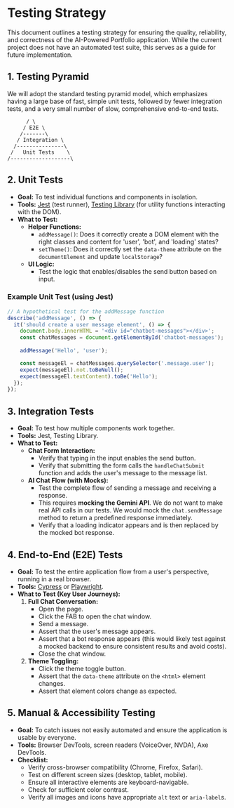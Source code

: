 # Testing Strategy

This document outlines a testing strategy for ensuring the quality, reliability, and correctness of the AI-Powered Portfolio application. While the current project does not have an automated test suite, this serves as a guide for future implementation.

## 1. Testing Pyramid

We will adopt the standard testing pyramid model, which emphasizes having a large base of fast, simple unit tests, followed by fewer integration tests, and a very small number of slow, comprehensive end-to-end tests.

```
      / \
     / E2E \
    /-------\
   / Integration \
  /---------------\
 /   Unit Tests    \
/-------------------\
```

## 2. Unit Tests

-   **Goal:** To test individual functions and components in isolation.
-   **Tools:** [Jest](https://jestjs.io/) (test runner), [Testing Library](https://testing-library.com/) (for utility functions interacting with the DOM).
-   **What to Test:**
    -   **Helper Functions:**
        -   `addMessage()`: Does it correctly create a DOM element with the right classes and content for 'user', 'bot', and 'loading' states?
        -   `setTheme()`: Does it correctly set the `data-theme` attribute on the `documentElement` and update `localStorage`?
    -   **UI Logic:**
        -   Test the logic that enables/disables the send button based on input.

### Example Unit Test (using Jest)

```javascript
// A hypothetical test for the addMessage function
describe('addMessage', () => {
  it('should create a user message element', () => {
    document.body.innerHTML = '<div id="chatbot-messages"></div>';
    const chatMessages = document.getElementById('chatbot-messages');
    
    addMessage('Hello', 'user');

    const messageEl = chatMessages.querySelector('.message.user');
    expect(messageEl).not.toBeNull();
    expect(messageEl.textContent).toBe('Hello');
  });
});
```

## 3. Integration Tests

-   **Goal:** To test how multiple components work together.
-   **Tools:** Jest, Testing Library.
-   **What to Test:**
    -   **Chat Form Interaction:**
        -   Verify that typing in the input enables the send button.
        -   Verify that submitting the form calls the `handleChatSubmit` function and adds the user's message to the message list.
    -   **AI Chat Flow (with Mocks):**
        -   Test the complete flow of sending a message and receiving a response.
        -   This requires **mocking the Gemini API**. We do not want to make real API calls in our tests. We would mock the `chat.sendMessage` method to return a predefined response immediately.
        -   Verify that a loading indicator appears and is then replaced by the mocked bot response.

## 4. End-to-End (E2E) Tests

-   **Goal:** To test the entire application flow from a user's perspective, running in a real browser.
-   **Tools:** [Cypress](https://www.cypress.io/) or [Playwright](https://playwright.dev/).
-   **What to Test (Key User Journeys):**
    1.  **Full Chat Conversation:**
        -   Open the page.
        -   Click the FAB to open the chat window.
        -   Send a message.
        -   Assert that the user's message appears.
        -   Assert that a bot response appears (this would likely test against a mocked backend to ensure consistent results and avoid costs).
        -   Close the chat window.
    2.  **Theme Toggling:**
        -   Click the theme toggle button.
        -   Assert that the `data-theme` attribute on the `<html>` element changes.
        -   Assert that element colors change as expected.

## 5. Manual & Accessibility Testing

-   **Goal:** To catch issues not easily automated and ensure the application is usable by everyone.
-   **Tools:** Browser DevTools, screen readers (VoiceOver, NVDA), Axe DevTools.
-   **Checklist:**
    -   Verify cross-browser compatibility (Chrome, Firefox, Safari).
    -   Test on different screen sizes (desktop, tablet, mobile).
    -   Ensure all interactive elements are keyboard-navigable.
    -   Check for sufficient color contrast.
    -   Verify all images and icons have appropriate `alt` text or `aria-label`s.
